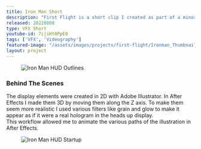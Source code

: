 ```yaml
---
title: Iron Man Short
description: "First Flight is a short clip I created as part of a minor module during my studies. The task was to create anything we could imagine. It just had to include some kind of visual effects. Being a big Iron Man fan I tried my hand at the famous HUD effect of Tony Stark. The result is this video."
released: 20220808
type: VFX Short
youtube-id: 7ijiHt0PpE0
tags: ['VFX', 'Videography']
featured-image: "/assets/images/projects/first-flight/Ironman_Thumbnail.jpg"
layout: project
---
```


<figure class="imagelist">
    <img class="full" src="{{site.url}}/assets/images/projects/first-flight/ironman_lines.jpg" alt="Iron Man HUD Outlines" />
</figure>

<div class="full-width-container has-padding">
    <article class="text-block flex">
        <div class="half">
            <h3>Behind The Scenes</h3>
        </div>
        <div class="half">
            <p>The display elements were created in 2D with Adobe Illustrator. In After Effects I made them 3D by moving them along the Z axis. To make them seem more realistic I used various filters like grain and glow to make it appear as if it were a real hologram in the heads up display.<br/>This workflow allowed me to animate the various paths of the illustration in After Effects.</p>
        </div>
    </article>
</div>

<figure class="imagelist">
    <img class="full" src="{{site.url}}/assets/images/projects/first-flight/HUD_Scene1_Startup.gif" alt="Iron Man HUD Startup" />
</figure>